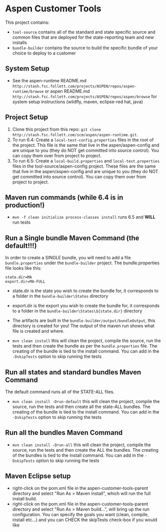 # Aspen Customer Tools

This project contains: 

 * `tool-source` contains all of the standard and state specific source and common files that are deployed for the state-reporting team and new installs
 * `bundle-builder` contains the source to build the specific bundle of your choice to deploy to a customer
 
## System Setup

 * See the aspen-runtime README.md `http://stash.fsc.follett.com/projects/ASPEN/repos/aspen-runtime/browse` or aspen README.md `http://stash.fsc.follett.com/projects/ASPEN/repos/aspen/browse` for system setup instructions (wildfly, maven, eclipse-red hat, java)
 
## Project Setup

1. Clone this project from this repo: `git clone http://stash.fsc.follett.com/scm/aspen/aspen-runtime.git`.
1. To run 6.4: Create  a `local-test-config.properties` files in the root of the project. This file is the same that live in the aspen/aspen-config and are unique to you (they do NOT get committed into source control).  You can copy them over from project to project.
1. To run 6.5: Create  a `local-build.properties` and `local-test.properties` files in the tool-source/aspen-config project. These files are the same that live in the aspen/aspen-config and are unique to you (they do NOT get committed into source control).  You can copy them over from project to project.
  
## Maven run commands (while 6.4 is in production!)

* `mvn -f clean initialize process-classes install` runs 6.5 and **WILL** run tests
 
## Run a Single bundle Maven Command (the default!!!)

In order to create a SINGLE bundle, you will need to add a file `bundle.properties` under the `bundle-builder` project.  The bundle.properties file looks like this:

    state.dir=MA
    export.dir=MA-FULL

 * state.dir is the state you wish to create the bundle for, it corresponds to a folder in the `bundle-builder\States` directory
 * export.dir is the export you wish to create the bundle for, it corresponds to a folder in the `bundle-builder\States\${state.dir}` directory
 
* The artifacts are built in the `bundle-builder/output/bundleOutput`, this directory is created for you!  The output of the maven run shows what file is created and where.

 * `mvn clean install`  this will clean the project, compile the source, run the tests and then create the bundle as per the `bundle.properties` file.  The creating of the bundle is tied to the install command.  You can add in the `-DskipTests` option to skip running the tests

 
## Run all states and standard bundles Maven Command
The default command runs all of the STATE-ALL files.

* `mvn clean install -Drun-default`  this will clean the project, compile the source, run the tests and then create all the state-ALL bundles.  The creating of the bundle is tied to the install 
command.  You can add in the `-DskipTests` option to skip running the tests
 
 
## Run all the bundles Maven Command

 * `mvn clean install -Drun-all`  this will clean the project, compile the source, run the tests and then create the ALL the bundles.  The creating of the bundles is tied to the install command.  You can add in the `-DskipTests` option to skip running the tests
 
## Maven Eclipse setup

 * right-click on the pom.xml file in the aspen-customer-tools-parent directory and select "Run As > Maven install", which will run the full install build.
 * right-click on the pom.xml file in the aspen-customer-tools-parent directory and select "Run As > Maven build...", will bring up the run configuration.  You can specify the goals you want (clean, compile, install etc...) and you can CHECK the skipTests check-box if you would like
